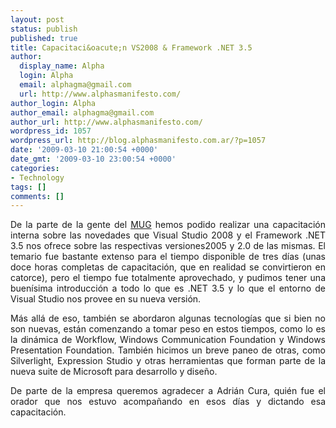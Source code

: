 ```yaml
---
layout: post
status: publish
published: true
title: Capacitaci&oacute;n VS2008 & Framework .NET 3.5
author:
  display_name: Alpha
  login: Alpha
  email: alphagma@gmail.com
  url: http://www.alphasmanifesto.com/
author_login: Alpha
author_email: alphagma@gmail.com
author_url: http://www.alphasmanifesto.com/
wordpress_id: 1057
wordpress_url: http://blog.alphasmanifesto.com.ar/?p=1057
date: '2009-03-10 21:00:54 +0000'
date_gmt: '2009-03-10 23:00:54 +0000'
categories:
- Technology
tags: []
comments: []
---
```

<div>
<p style="text-align: justify;">De la parte de la gente del&nbsp;<a href="http://www.mug.org.ar/">MUG</a> hemos podido realizar una capacitaci&oacute;n interna sobre las novedades que Visual Studio 2008 y el Framework .NET 3.5 nos ofrece sobre las respectivas versiones2005 y 2.0 de las mismas. El temario fue bastante extenso para el tiempo disponible de tres d&iacute;as (unas doce horas completas de capacitaci&oacute;n, que en realidad se convirtieron en catorce), pero el tiempo fue totalmente aprovechado, y pudimos tener una buen&iacute;sima introducci&oacute;n a todo lo que es .NET 3.5 y lo que el entorno de Visual Studio nos provee en su nueva versi&oacute;n.</p>
<p style="text-align: justify;">M&aacute;s all&aacute; de eso, tambi&eacute;n se abordaron algunas tecnolog&iacute;as que si bien no son nuevas, est&aacute;n comenzando a tomar peso en estos tiempos, como lo es la din&aacute;mica de Workflow, Windows Communication Foundation y Windows Presentation Foundation. Tambi&eacute;n hicimos un breve paneo de otras, como Silverlight, Expression Studio y otras herramientas que forman parte de la nueva suite de Microsoft para desarrollo y dise&ntilde;o.</p>
<p style="text-align: justify;">De parte de la empresa queremos agradecer a Adri&aacute;n Cura, qui&eacute;n fue el orador que nos estuvo acompa&ntilde;ando en esos d&iacute;as y dictando esa capacitaci&oacute;n.</p>
</div>
